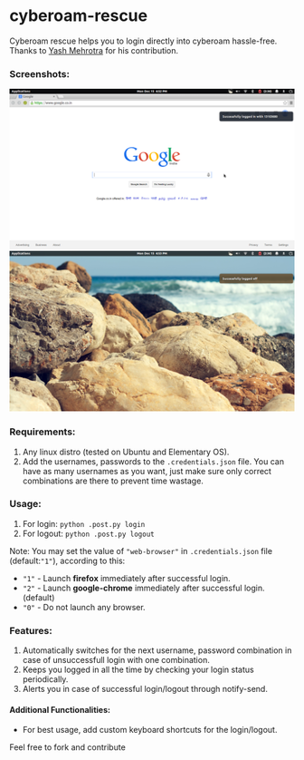 cyberoam-rescue
===============
Cyberoam rescue helps you to login directly into cyberoam hassle-free.  
Thanks to [Yash Mehrotra](https://github.com/yashmehrotra) for his contribution.        

### Screenshots:  
![Login](https://github.com/526avijitgupta/cyberoam-rescue/blob/master/screenshots/login.png "Login")  
![Logout](https://github.com/526avijitgupta/cyberoam-rescue/blob/master/screenshots/logout.png "Logout")  

### Requirements:  
1. Any linux distro (tested on Ubuntu and Elementary OS).    
2. Add the usernames, passwords to the `.credentials.json` file. You can have as many usernames as you want, just make sure only correct combinations are there to prevent time wastage.      

### Usage:  
1. For login: `python .post.py login`  
2. For logout: `python .post.py logout`  

Note: You may set the value of `"web-browser"` in `.credentials.json` file (default:`"1"`), according to this:
* `"1"` - Launch **firefox** immediately after successful login.
* `"2"` - Launch **google-chrome** immediately after successful login. (default)
* `"0"` - Do not launch any browser.

### Features:  
1. Automatically switches for the next username, password combination in case of unsuccessfull login with one combination.   
2. Keeps you logged in all the time by checking your login status periodically.  
3. Alerts you in case of successful login/logout through notify-send.  

#### Additional Functionalities:  
* For best usage, add custom keyboard shortcuts for the login/logout.  

Feel free to fork and contribute
